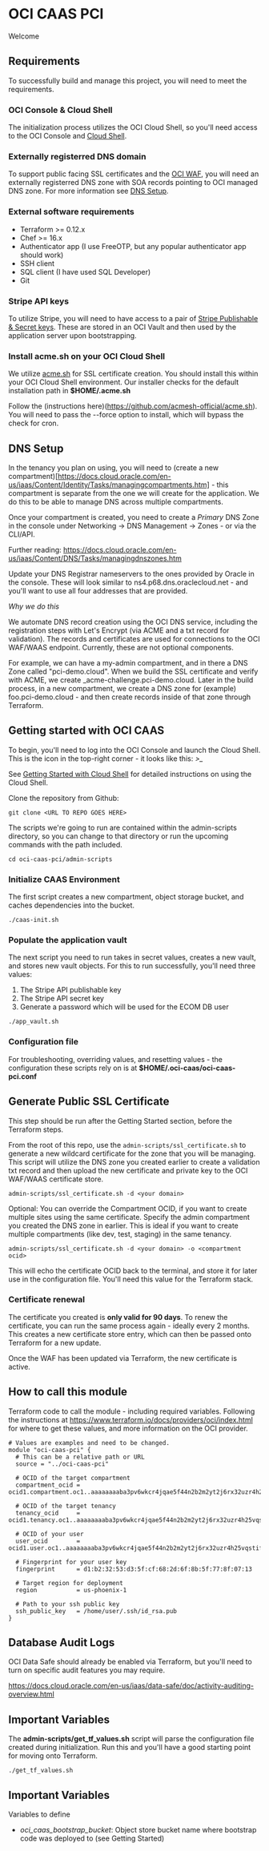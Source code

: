# OCI CAAS PCI
Welcome

## Requirements
To successfully build and manage this project, you will need to meet the requirements.

### OCI Console & Cloud Shell
The initialization process utilizes the OCI Cloud Shell, so you'll need
access to the OCI Console and [Cloud Shell](https://docs.cloud.oracle.com/en-us/iaas/Content/API/Concepts/cloudshellintro.htm).

### Externally registerred DNS domain
To support public facing SSL certificates and the
[OCI WAF](https://docs.cloud.oracle.com/en-us/iaas/Content/WAF/Concepts/overview.htm),
you will need an
externally registerred DNS zone with SOA records pointing to OCI managed DNS zone.
For more information see [DNS Setup](#dns-setup).

### External software requirements
* Terraform >= 0.12.x
* Chef >= 16.x
* Authenticator app (I use FreeOTP, but any popular authenticator app should work)
* SSH client
* SQL client (I have used SQL Developer)
* Git

### Stripe API keys
To utilize Stripe, you will need to have access to a pair of
[Stripe Publishable & Secret keys](https://stripe.com/docs/keys).
These are stored in an OCI Vault and then used by the application server upon bootstrapping.

### Install acme.sh on your OCI Cloud Shell
We utilize [acme.sh](https://github.com/acmesh-official/acme.sh)
for SSL certificate creation. You should install this within your 
OCI Cloud Shell environment. Our installer checks for the default installation path in
**$HOME/.acme.sh**

Follow the (instructions here)(https://github.com/acmesh-official/acme.sh).
You will need to pass the --force option to install, which will bypass the
check for cron.

## DNS Setup
In the tenancy you plan on using, you will need to
(create a new compartment)[https://docs.cloud.oracle.com/en-us/iaas/Content/Identity/Tasks/managingcompartments.htm] -
this compartment is separate from the one we will create for the application. We do 
this to be able to manage DNS across multiple compartments.

Once your compartment is created, you need to create a *Primary* DNS Zone in
the console under
Networking -> DNS Management -> Zones - or via the CLI/API.

Further reading:
https://docs.cloud.oracle.com/en-us/iaas/Content/DNS/Tasks/managingdnszones.htm

Update your DNS Registrar nameservers to the ones provided by Oracle in the console.
These will look similar to ns4.p68.dns.oraclecloud.net - and you'll want to use all
four addresses that are provided.

_Why we do this_

We automate DNS record creation using the OCI DNS service, including the registration steps
with Let's Encrypt (via ACME and a txt record for validation). The records and
certificates are used for connections to the OCI WAF/WAAS endpoint. Currently,
these are not optional components.

For example, we can have a my-admin compartment, and in there a DNS Zone called
"pci-demo.cloud". When we build the SSL certificate and verify with ACME, we
create _acme-challenge.pci-demo.cloud. Later in the build process, in a new compartment,
we create a DNS zone for (example) foo.pci-demo.cloud - and then create records
inside of that zone through Terraform.

## Getting started with OCI CAAS
To begin, you'll need to log into the OCI Console and launch the Cloud Shell.
This is the icon in the top-right corner - it looks like this: *>_*

See [Getting Started with Cloud Shell](https://docs.cloud.oracle.com/en-us/iaas/Content/API/Concepts/devcloudshellgettingstarted.htm)
for detailed instructions on using the Cloud Shell.

Clone the repository from Github:
```
git clone <URL TO REPO GOES HERE>
```

The scripts we're going to run are contained within the admin-scripts directory,
so you can change to that directory or run the upcoming commands with the path included.
```
cd oci-caas-pci/admin-scripts
```

### Initialize CAAS Environment
The first script creates a new compartment, object storage bucket, and caches 
dependencies into the bucket.
```
./caas-init.sh
```

### Populate the application vault
The next script you need to run takes in secret values, creates a new vault,
and stores new vault objects. For this to run successfully, you'll need three values:
1. The Stripe API publishable key
1. The Stripe API secret key
1. Generate a password which will be used for the ECOM DB user

```
./app_vault.sh
```

### Configuration file
For troubleshooting, overriding values, and resetting values - the configuration these
scripts rely on is at **$HOME/.oci-caas/oci-caas-pci.conf**

## Generate Public SSL Certificate
This step should be run after the Getting Started section, before the Terraform steps.

From the root of this repo, use the `admin-scripts/ssl_certificate.sh` to generate
a new wildcard certificate for the zone that you will be managing. This script will
utilize the DNS zone you created earlier to create a validation txt record and 
then upload the new certificate and private key to the OCI WAF/WAAS certificate store.

```
admin-scripts/ssl_certificate.sh -d <your domain>
```

Optional: You can override the Compartment OCID,
if you want to create multiple sites using the same
certificate. Specify the admin compartment you created the DNS zone in earlier. This
is ideal if you want to create multiple compartments (like dev, test, staging)
in the same tenancy.

```
admin-scripts/ssl_certificate.sh -d <your domain> -o <compartment ocid>
```

This will echo the certificate OCID back to the terminal, and store it for later use in the
configuration file. You'll need this value for the Terraform stack.

### Certificate renewal
The certificate you created is **only valid for 90 days**. To renew the certificate, you can
run the same process again - ideally every 2 months. This creates a new certificate
store entry, which can then be passed onto Terraform for a new update.

Once the WAF has been updated via Terraform, the new certificate is active.

## How to call this module
Terraform code to call the module - including required variables. Following the instructions at
https://www.terraform.io/docs/providers/oci/index.html for where to get these values, and more information
on the OCI provider.
``` 
# Values are examples and need to be changed.
module "oci-caas-pci" {
  # This can be a relative path or URL
  source = "../oci-caas-pci"

  # OCID of the target compartment
  compartment_ocid = ocid1.compartment.oc1..aaaaaaaaba3pv6wkcr4jqae5f44n2b2m2yt2j6rx32uzr4h25vqstifsfdsq

  # OCID of the target tenancy
  tenancy_ocid     = ocid1.tenancy.oc1..aaaaaaaaba3pv6wkcr4jqae5f44n2b2m2yt2j6rx32uzr4h25vqstifsfdsq

  # OCID of your user
  user_ocid        = ocid1.user.oc1..aaaaaaaaba3pv6wkcr4jqae5f44n2b2m2yt2j6rx32uzr4h25vqstifsfdsq

  # Fingerprint for your user key
  fingerprint      = d1:b2:32:53:d3:5f:cf:68:2d:6f:8b:5f:77:8f:07:13

  # Target region for deployment
  region           = us-phoenix-1

  # Path to your ssh public key
  ssh_public_key   = /home/user/.ssh/id_rsa.pub
}
```

## Database Audit Logs
OCI Data Safe should already be enabled via Terraform, but you'll need to turn on specific audit features you may require.

https://docs.cloud.oracle.com/en-us/iaas/data-safe/doc/activity-auditing-overview.html


## Important Variables
The **admin-scripts/get_tf_values.sh** script will parse the configuration file
created during initialization. Run this and you'll have a good starting point for 
moving onto Terraform.

```
./get_tf_values.sh
```

## Important Variables
Variables to define
* _oci_caas_bootstrap_bucket_: Object store bucket name where bootstrap code was deployed to (see Getting Started)